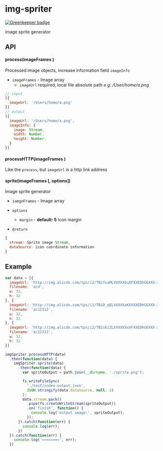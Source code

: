 # img-spriter

[![Greenkeeper badge](https://badges.greenkeeper.io/noyobo/img-spriter.svg)](https://greenkeeper.io/)

image sprite generator

## API

#### process(imageFrames <Array>)

Processed image objects, increase information field `imageInfo`

- `imageFrames` - Image array
  - `imageUrl` required, local file absolute path *e.g: /User/home/a.png*
  
```js
// input 
[{
  imageUrl: '/Users/home/a.png'
}]
// output
[{
  imageUrl: '/Users/home/a.png',
  imageInfo: {
    image: Stream,
    width: Number,
    height: Number,
  }
}]
```

#### processHTTP(imageFrames <Array>)

Like the `process`, but `imageUrl` is a http link address


#### sprite(imageFrames <Array> [, options])

Image sprite generator

- `iamgeFrames` - Image array
- `options`
  - `margin` - **default: 5** Icon margin 
  
- `@return`

```js
{
  stream: Sprite image Stream,
  dataSource: icon coordinate information
}
```
  

## Example

```js
var data = [{
  imageUrl: 'http://img.alicdn.com/tps/i2/TB1fvaMLVXXXXbuXFXXEDhGGXXX-32-32.png',
  filename: 'acd',
  w: 32,
  h: 32
}, {
  imageUrl: 'http://img.alicdn.com/tps/i1/TB18_qELVXXXXaKXVXXEDhGGXXX-32-32.png',
  filename: 'ac12312',
  w: 32,
  h: 32
}, {
  imageUrl: 'http://img.alicdn.com/tps/i2/TB1sEiZLVXXXXXxXFXXEDhGGXXX-32-32.png',
  filename: 'ac12312',
  w: 32,
  h: 32
}]

imgSpriter.processHTTP(data)
  .then(function(data) {
    imgSpriter.sprite(data)
      .then(function(data) {
        var spriteOutput = path.join(__dirname, './sprite.png');

        fs.writeFileSync(
          './test/index-output.json',
          JSON.stringify(data.dataSource, null, 2)
        );
        data.stream.pack()
          .pipe(fs.createWriteStream(spriteOutput))
          .on('finish', function() {
            console.log('output image:', spriteOutput);
          });
      }).catch(function(err) {
        console.log(err);
      })
  }).catch(function(err) {
    console.log('========', err);
  })
```